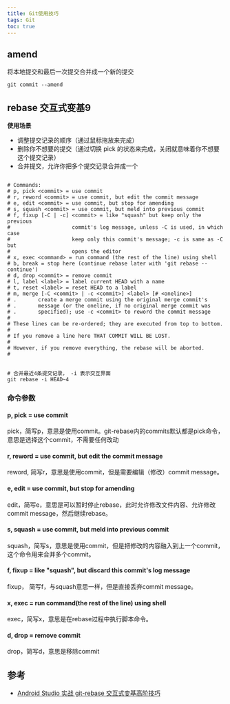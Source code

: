 ```yaml
---
title: Git使用技巧
tags: Git
toc: true
---
```



## amend

将本地提交和最后一次提交合并成一个新的提交

```
git commit --amend
```

## rebase 交互式变基9

**使用场景**

- 调整提交记录的顺序（通过鼠标拖放来完成）
- 删除你不想要的提交（通过切换 pick 的状态来完成，关闭就意味着你不想要这个提交记录）
- 合并提交，允许你把多个提交记录合并成一个

```shell

# Commands:
# p, pick <commit> = use commit
# r, reword <commit> = use commit, but edit the commit message
# e, edit <commit> = use commit, but stop for amending
# s, squash <commit> = use commit, but meld into previous commit
# f, fixup [-C | -c] <commit> = like "squash" but keep only the previous
#                    commit's log message, unless -C is used, in which case
#                    keep only this commit's message; -c is same as -C but
#                    opens the editor
# x, exec <command> = run command (the rest of the line) using shell
# b, break = stop here (continue rebase later with 'git rebase --continue')
# d, drop <commit> = remove commit
# l, label <label> = label current HEAD with a name
# t, reset <label> = reset HEAD to a label
# m, merge [-C <commit> | -c <commit>] <label> [# <oneline>]
# .       create a merge commit using the original merge commit's
# .       message (or the oneline, if no original merge commit was
# .       specified); use -c <commit> to reword the commit message
#
# These lines can be re-ordered; they are executed from top to bottom.
#
# If you remove a line here THAT COMMIT WILL BE LOST.
#
# However, if you remove everything, the rebase will be aborted.
#


# 合并最近4条提交记录， -i 表示交互界面
git rebase -i HEAD~4
```

### 命令参数

#### p, pick = use commit

pick，简写p，意思是使用commit。git-rebase内的commits默认都是pick命令，意思是选择这个commit，不需要任何改动

#### r, reword = use commit, but edit the commit message

reword, 简写r，意思是使用commit，但是需要编辑（修改）commit message。

#### e, edit = use commit, but stop for amending

edit，简写e，意思是可以暂时停止rebase，此时允许修改文件内容、允许修改commit message，然后继续rebase。

#### s, squash = use commit, but meld into previous commit

squash，简写s，意思是使用commit，但是把修改的内容融入到上一个commit，这个命令用来合并多个commit。

#### f, fixup = like "squash", but discard this commit's log message

fixup， 简写f，与squash意思一样，但是直接丢弃commit message。

#### x, exec = run command(the rest of the line) using shell

exec，简写x，意思是在rebase过程中执行脚本命令。

#### d, drop = remove commit

drop，简写d，意思是移除commit



## 参考

- [Android Studio 实战 git-rebase 交互式变基高阶技巧](https://juejin.cn/post/7023383442217762829)